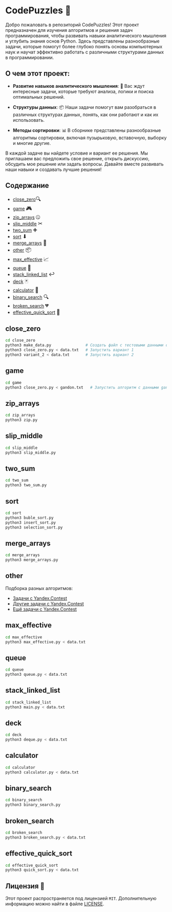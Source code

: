 # CodePuzzles 🧩

Добро пожаловать в репозиторий CodePuzzles! Этот проект предназначен для изучения алгоритмов и решения задач
программирования, чтобы развивать навыки аналитического мышления и углубить знания основ Python. Здесь представлены
разнообразные задачи, которые помогут более глубоко понять основы компьютерных наук и научат эффективно работать с
различными структурами данных в программировании.

## О чем этот проект:

- **Развитие навыков аналитического мышления**: 🧠 Вас ждут интересные задачи, которые требуют анализа, логики и поиска
  оптимальных решений.

- **Структуры данных**: 📦 Наши задачи помогут вам разобраться в различных структурах данных, понять, как они работают и
  как их использовать.

- **Методы сортировки**: 📊 В сборнике представлены разнообразные алгоритмы сортировки, включая пузырьковую, вставочную,
  выборку и многие другие.

В каждой задаче вы найдете условие и вариант ее решения. Мы приглашаем вас предложить свое решение, открыть дискуссию,
обсудить мое решение или задать вопросы. Давайте вместе развивать наши навыки и создавать лучшие решения!

## Содержание

- [close_zero](#close_zero)<big>🔍</big>
- [game](#game)  <big>🎮</big>
- [zip_arrays](#zip_arrays)  <big>🤐</big>
- [slip_middle](#slip_middle)  <big>✂</big>
- [two_sum](#two_sum)  <big>➕</big>
- [sort](#sort)  <big>⬇</big>
- [merge_arrays](#merge_arrays)  <big>🔄</big>
- [other](#other)  <big>📦</big>
- [max_effective](#max_effective)  <big>📈</big>
- [queue](#queue)  <big>🔄</big>
- [stack_linked_list](#stack_linked_list)  <big>↩</big>
- [deck](#deck)  <big>🃏</big>
- [calculator](#calculator)  <big>🧮</big>
- [binary_search](#binary_search)  <big>🔍</big>
- [broken_search](#broken_search)  <big>💔</big>
- [effective_quick_sort](#effective_quick_sort)  <big>🚀</big>

## close_zero

```bash
cd close_zero
python3 make_data.py               # Создать файл с тестовыми данными data.txt
python3 close_zero.py < data.txt   # Запустить вариант 1
python3 variant_2 < data.txt       # Запустить вариант 2
```

## game

```bash
cd game
python3 close_zero.py < gandon.txt   # Запустить алгоритм с данными gandon.txt
```

## zip_arrays

```bash
cd zip_arrays
python3 zip.py
```

## slip_middle

```bash
cd slip_middle
python3 slip_middle.py
```

## two_sum

```bash
cd two_sum
python3 two_sum.py
```

## sort

```bash
cd sort
python3 buble_sort.py
python3 insert_sort.py
python3 selection_sort.py
```

## merge_arrays

```bash
cd merge_arrays
python3 merge_arrays.py
```

## other

Подборка разных алгоритмов:

- [Задачи с Yandex.Contest](https://contest.yandex.ru/contest/23389/problems/A/)
- [Другие задачи с Yandex.Contest](https://contest.yandex.ru/contest/23758/problems/A/)
- [Ещё задачи с Yandex.Contest](https://contest.yandex.ru/contest/24734/problems/A/)

## max_effective

```bash
cd max_effective
python3 max_effective.py < data.txt
```

## queue

```bash
cd queue
python3 queue.py < data.txt
```

## stack_linked_list

```bash
cd stack_linked_list
python3 main.py < data.txt
```

## deck

```bash
cd deck
python3 deque.py < data.txt
```

## calculator

```bash
cd calculator
python3 calculator.py < data.txt
```

## binary_search

```bash
cd binary_search
python3 binary_search.py
```

## broken_search

```bash
cd broken_search
python3 broken_search.py < data.txt
```

## effective_quick_sort

```bash
cd effective_quick_sort
python3 quick_sort.py < data.txt
```

## Лицензия 📜

Этот проект распространяется под лицензией `MIT`. Дополнительную информацию можно найти в
файле [LICENSE](https://github.com/kluev-evga/CodePuzzles/blob/master/LICENSE).